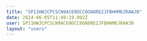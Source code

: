 ```yaml
---
title: "SP11HWJCPCSCN9AC69DCC0GN8RE2JFBHHM6JRAWJN"
date: 2024-06-05T11:49:19.092Z
user: SP11HWJCPCSCN9AC69DCC0GN8RE2JFBHHM6JRAWJN
layout: "users"
---
```

    